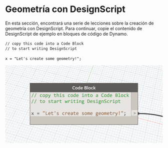 

# Geometría con DesignScript

En esta sección, encontrará una serie de lecciones sobre la creación de geometría con DesignScript. Para continuar, copie el contenido de DesignScript de ejemplo en bloques de código de Dynamo.

```
// copy this code into a Code Block
// to start writing DesignScript

x = "Let's create some geometry!";
```

![](images/12/CodeBlock.png)

